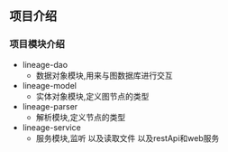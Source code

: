 ## 项目介绍
### 项目模块介绍
* lineage-dao
    * 数据对象模块,用来与图数据库进行交互
* lineage-model
    * 实体对象模块,定义图节点的类型 
* lineage-parser
    * 解析模块,定义节点的类型
* lineage-service
    * 服务模块,监听 以及读取文件 以及restApi和web服务